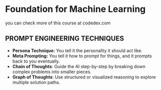 # Foundation for Machine Learning

you can check more of this course at codedex.com


## PROMPT ENGINEERING TECHNIQUES
- **Persona Technique:** You tell it the personality it should act like.
- **Meta Prompting:** You tell it how to prompt for things, and it prompts back to you eventually.
- **Chain of Thoughts**: Guide the AI step-by-step by breaking down complex problems into smaller pieces. 
- **Graph of Thoughts**: Use structured or visualized reasoning to explore multiple solution paths.


